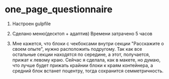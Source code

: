 # one_page_questionnaire

1. Настроен gulpfile
2. Сделано меню(десктоп + адаптив)
	Времени затрачено 5 часов




1. Мне кажется, что блоки с чекбоксами внутри секции "Расскажите о своем опыте", нужно расположить подругому. Так как все остальные секции находятся по середине, а этот, получается, прижат к левому краю. Сейчас я сделала, как в макете, но думаю, что лучше будет прижать крайнии блоки к краям контейнера, а средний блок встанет поцентру, тогда сохранится семметричность.